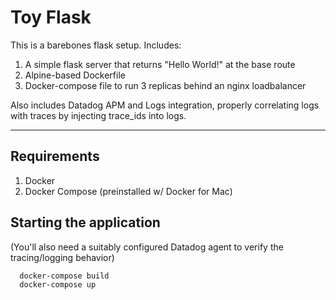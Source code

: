 # Toy Flask

This is a barebones flask setup. Includes:
1. A simple flask server that returns "Hello World!" at the base route
1. Alpine-based Dockerfile
1. Docker-compose file to run 3 replicas behind an nginx loadbalancer

Also includes Datadog APM and Logs integration, properly correlating logs with
traces by injecting trace_ids into logs.

----------

## Requirements

1. Docker
1. Docker Compose (preinstalled w/ Docker for Mac)

## Starting the application

(You'll also need a suitably configured Datadog agent to verify the
tracing/logging behavior)

```bash
  docker-compose build
  docker-compose up
```
